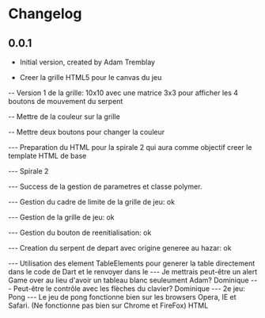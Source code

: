 # Changelog

## 0.0.1

- Initial version, created by Adam Tremblay

- Creer la grille HTML5 pour le canvas du jeu

-- Version 1 de la grille: 10x10 avec une matrice 3x3 pour afficher les 4 boutons de mouvement du serpent

-- Mettre de la couleur sur la grille

-- Mettre deux boutons pour changer la couleur

--- Preparation du HTML pour la spirale 2 qui aura comme objectif creer le template HTML de base


--- Spirale 2

--- Success de la gestion de parametres et classe polymer. 

--- Gestion du cadre de limite de la grille de jeu: ok

--- Gestion de la grille de jeu: ok

--- Gestion du bouton de reenitialisation: ok

--- Creation du serpent de depart avec origine generee au hazar: ok

--- Utilisation des element TableElements pour generer la table directement dans le code de Dart et le renvoyer dans le 
--- Je mettrais peut-être un alert Game over au lieu d'avoir un tableau blanc seuleument Adam?  Dominique 
--- Peut-être le contrôle avec les flèches du clavier? Dominique 
--- 2e jeu: Pong 
--- Le jeu de pong fonctionne bien sur les browsers Opera, IE et Safari. (Ne fonctionne pas bien sur Chrome et FireFox) 
HTML
